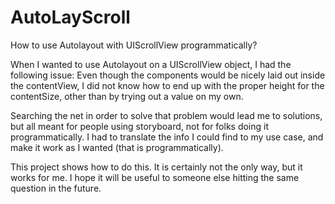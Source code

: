 # AutoLayScroll
How to use Autolayout with UIScrollView programmatically?

When I wanted to use Autolayout on a UIScrollView object, I had the following issue:
Even though the components would be nicely laid out inside the contentView, I did not know how to end up with the proper height for the contentSize, other than by trying out a value on my own.

Searching the net in order to solve that problem would lead me to solutions, but all meant for people using storyboard, not for folks doing it programmatically.
I had to translate the info I could find to my use case, and make it work as I wanted (that is programmatically).

This project shows how to do this. It is certainly not the only way, but it works for me.
I hope it will be useful to someone else hitting the same question in the future.
